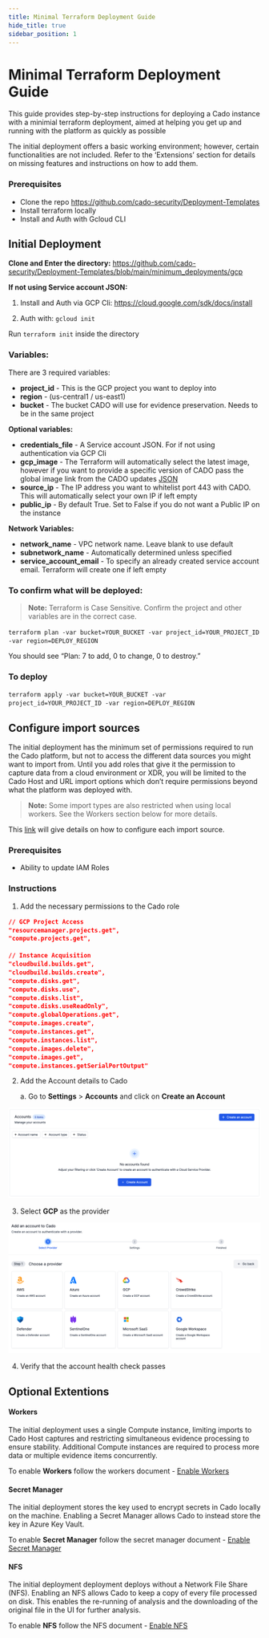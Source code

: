 ```yaml
---
title: Minimal Terraform Deployment Guide
hide_title: true
sidebar_position: 1
---
```


# Minimal Terraform Deployment Guide

This guide provides step-by-step instructions for deploying a Cado instance with a minimial terraform deployment, aimed at helping you get up and running with the platform as quickly as possible

The initial deployment offers a basic working environment; however, certain functionalities are not included. Refer to the ‘Extensions’ section for details on missing features and instructions on how to add them.

### Prerequisites

- Clone the repo https://github.com/cado-security/Deployment-Templates
- Install terraform locally
- Install and Auth with Gcloud CLI

## Initial Deployment

**Clone and Enter the directory:**
https://github.com/cado-security/Deployment-Templates/blob/main/minimum_deployments/gcp

**If not using Service account JSON:** 
1. Install and Auth via GCP Cli: https://cloud.google.com/sdk/docs/install
   
2. Auth with: `gcloud init`

Run `terraform init` inside the directory

### Variables:
There are 3 required variables:  
- **project_id** - This is the GCP project you want to deploy into  
- **region** - (us-central1 / us-east1)  
- **bucket** - The bucket CADO will use for evidence preservation. Needs to be in the same project  

**Optional variables:**  
- **credentials_file** - A Service account JSON. For if not using authentication via GCP Cli  
- **gcp_image** - The Terraform will automatically select the latest image, however if you want to provide a specific version of CADO pass the global image link from the CADO updates [JSON](https://cado-public.s3.amazonaws.com/cado_updates_json_v2.json)
- **source_ip** - The IP address you want to whitelist port 443 with CADO. This will automatically select your own IP if left empty  
- **public_ip** - By default True. Set to False if you do not want a Public IP on the instance  

**Network Variables:**  
- **network_name** - VPC network name. Leave blank to use default  
- **subnetwork_name** - Automatically determined unless specified  
- **service_account_email** - To specify an already created service account email. Terraform will create one if left empty  

### To confirm what will be deployed:

> **Note:** Terraform is Case Sensitive. Confirm the project and other variables are in the correct case.

`terraform plan -var bucket=YOUR_BUCKET -var project_id=YOUR_PROJECT_ID -var region=DEPLOY_REGION`  

You should see “Plan: 7 to add, 0 to change, 0 to destroy.”

### To deploy

`terraform apply -var bucket=YOUR_BUCKET -var project_id=YOUR_PROJECT_ID -var region=DEPLOY_REGION`

## Configure import sources

The initial deployment has the minimum set of permissions required to run the Cado platform, but not to access the different data sources you might want to import from. Until you add roles that give it the permission to capture data from a cloud environment or XDR, you will be limited to the Cado Host and URL import options which don’t require permissions beyond what the platform was deployed with.

> **Note:** Some import types are also restricted when using local workers. See the Workers section below for more details.

This [link](https://docs.cadosecurity.com/cado/deploy/cross/adding-gcp) will give details on how to configure each import source.

### Prerequisites
- Ability to update IAM Roles

### Instructions

1. Add the necessary permissions to the Cado role

```json
// GCP Project Access
"resourcemanager.projects.get",
"compute.projects.get",

// Instance Acquisition
"cloudbuild.builds.get",
"cloudbuild.builds.create",
"compute.disks.get",
"compute.disks.use",
"compute.disks.list",
"compute.disks.useReadOnly",
"compute.globalOperations.get",
"compute.images.create",
"compute.instances.get",
"compute.instances.list",
"compute.images.delete",
"compute.images.get",
"compute.instances.getSerialPortOutput"
```
2. Add the Account details to Cado

   a. Go to **Settings** > **Accounts** and click on **Create an Account**

![Accounts](/img/gcp-empty-account.png)

3. Select **GCP** as the provider

![Provider](/img/gcp-provider-select.png)

4. Verify that the account health check passes

## Optional Extentions

#### Workers

The initial deployment uses a single Compute instance, limiting imports to Cado Host captures and restricting simultaneous evidence processing to ensure stability. Additional Compute instances are required to process more data or multiple evidence items concurrently.

To enable **Workers** follow the workers document - [Enable Workers](https://docs.cadosecurity.com/cado/deploy/gcp/gcp-workers)

#### Secret Manager

The initial deployment stores the key used to encrypt secrets in Cado locally on the machine. Enabling a Secret Manager allows Cado to instead store the key in Azure Key Vault.

To enable **Secret Manager** follow the secret manager document - [Enable Secret Manager](https://docs.cadosecurity.com/cado/deploy/gcp/gcp-secret-manager)

#### NFS

The initial deployment deployment deploys without a Network File Share (NFS). Enabling an NFS allows Cado to keep a copy of every file processed on disk. This enables the re-running of analysis and the downloading of the original file in the UI for further analysis.

To enable **NFS** follow the NFS document - [Enable NFS](https://docs.cadosecurity.com/cado/deploy/gcp/gcp-nfs)


